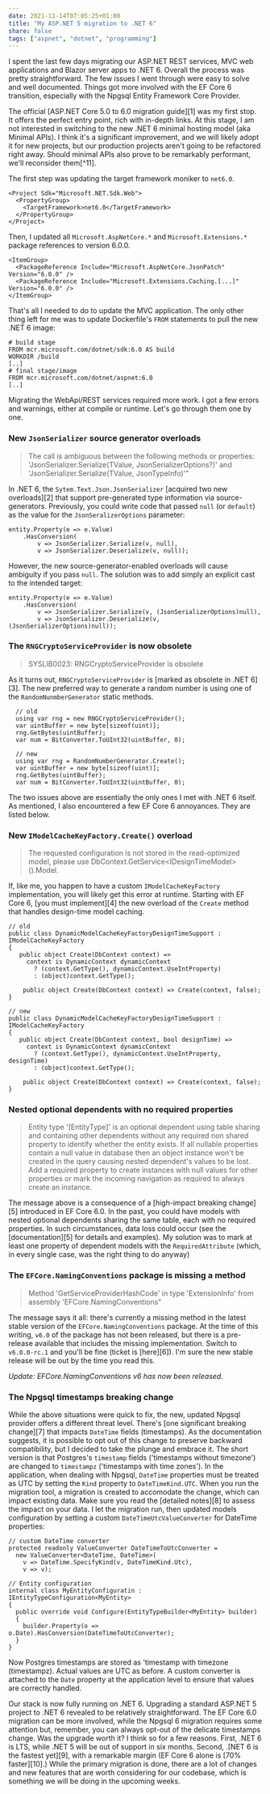 ```yaml
---
date: 2021-11-14T07:05:25+01:00
title: "My ASP.NET 5 migration to .NET 6"
share: false
tags: ["aspnet", "dotnet", "programming"]
---
```

I spent the last few days migrating our ASP.NET REST services, MVC web
applications and Blazor server apps to .NET 6. Overall the process was pretty
straightforward. The few issues I went through were easy to solve and well
documented. Things got more involved with the EF Core 6 transition, especially
with the Npgsql Entity Framework Core Provider.

The official [ASP.NET Core 5.0 to 6.0 migration guide][1] was my first stop. It
offers the perfect entry point, rich with in-depth links. At this stage, I am
not interested in switching to the new .NET 6 minimal hosting model (aka
Minimal APIs). I think it's a significant improvement, and we will likely adopt
it for new projects, but our production projects aren't going to be refactored
right away. Should minimal APIs also prove to be remarkably performant, we'll
reconsider them[^11].

The first step was updating the target framework moniker to `net6.0`.

    <Project Sdk="Microsoft.NET.Sdk.Web">
      <PropertyGroup>
        <TargetFramework>net6.0</TargetFramework>
      </PropertyGroup>
    </Project>


Then, I updated all `Microsoft.AspNetCore.*` and `Microsoft.Extensions.*` package
references to version 6.0.0. 

    <ItemGroup>
      <PackageReference Include="Microsoft.AspNetCore.JsonPatch" Version="6.0.0" />
      <PackageReference Include="Microsoft.Extensions.Caching.[...]" Version="6.0.0" />
    </ItemGroup>

That's all I needed to do to update the MVC application. The only other thing
left for me was to update Dockerfile's `FROM` statements to pull the new .NET
6 image:

    # build stage
    FROM mcr.microsoft.com/dotnet/sdk:6.0 AS build
    WORKDIR /build
    [..]
    # final stage/image
    FROM mcr.microsoft.com/dotnet/aspnet:6.0
    [..]

Migrating the WebApi/REST services required more work. I got a few errors and
warnings, either at compile or runtime. Let's go through them one by one.

### New `JsonSerializer` source generator overloads

> The call is ambiguous between the following methods or properties:
> 'JsonSerializer.Serialize(TValue, JsonSerializerOptions?)' and
> 'JsonSerializer.Serialize(TValue, JsonTypeInfo)'"

In .NET 6, the `Sytem.Text.Json.JsonSerializer` [acquired two new overloads][2] that
support pre-generated type information via source-generators. Previously, you
could write code that passed `null` (or `default`) as the value for the
`JsonSeralizerOptions` parameter:

    entity.Property(e => e.Value)
        .HasConversion(
            v => JsonSerializer.Serialize(v, null),
            v => JsonSerializer.Deserialize(v, null));

However, the new source-generator-enabled overloads will cause ambiguity if you
pass `null`. The solution was to add simply an explicit cast to the intended
target:

    entity.Property(e => e.Value)
        .HasConversion(
            v => JsonSerializer.Serialize(v, (JsonSerializerOptions)null), 
            v => JsonSerializer.Deserialize(v, (JsonSerializerOptions)null));

### The `RNGCryptoServiceProvider` is now obsolete

> SYSLIB0023: RNGCryptoServiceProvider is obsolete

As it turns out, `RNGCryptoServiceProvider` is [marked as obsolete in .NET 6][3]. The
new preferred way to generate a random number is using one of the
`RandomNunmberGenerator` static methods.

      // old
      using var rng = new RNGCryptoServiceProvider();
      var uintBuffer = new byte[sizeof(uint)];
      rng.GetBytes(uintBuffer);
      var num = BitConverter.ToUInt32(uintBuffer, 0);

      // new
      using var rng = RandomNumberGenerator.Create();
      var uintBuffer = new byte[sizeof(uint)];
      rng.GetBytes(uintBuffer);
      var num = BitConverter.ToUInt32(uintBuffer, 0);

The two issues above are essentially the only ones I met with .NET 6 itself. As
mentioned, I also encountered a few EF Core 6 annoyances. They are listed
below.

### New `IModelCacheKeyFactory.Create()` overload

> The requested configuration is not stored in the read-optimized model, please
> use DbContext.GetService&lt;IDesignTimeModel&gt;().Model.

If, like me, you happen to have a custom `IModelCacheKeyFactory`
implementation, you will likely get this error at runtime. Starting with EF
Core 6, [you must implement][4] the new overload of the `Create` method that
handles design-time model caching.

    // old
    public class DynamicModelCacheKeyFactoryDesignTimeSupport : IModelCacheKeyFactory
    {
       public object Create(DbContext context) => 
         context is DynamicContext dynamicContext
           ? (context.GetType(), dynamicContext.UseIntProperty)
           : (object)context.GetType();

        public object Create(DbContext context) => Create(context, false);
    }

    // new
    public class DynamicModelCacheKeyFactoryDesignTimeSupport : IModelCacheKeyFactory
    {
       public object Create(DbContext context, bool designTime) => 
         context is DynamicContext dynamicContext
           ? (context.GetType(), dynamicContext.UseIntProperty, designTime)
           : (object)context.GetType();

        public object Create(DbContext context) => Create(context, false);
    }

### Nested optional dependents with no required properties

> Entity type '[EntityType]' is an optional dependent using table sharing and
> containing other dependents without any required non shared property to
> identify whether the entity exists. If all nullable properties contain a null
> value in database then an object instance won't be created in the query
> causing nested dependent's values to be lost. Add a required property to
> create instances with null values for other properties or mark the incoming
> navigation as required to always create an instance.

The message above is a consequence of a [high-impact breaking change][5] introduced
in EF Core 6.0. In the past, you could have models with nested optional dependents
sharing the same table, each with no required properties. In such
circumstances, data loss could occur (see the [documentation][5] for details
and examples). My solution was to mark at least one property of dependent
models with the `RequiredAttribute` (which, in every single case, was the right
thing to do anyway)

### The `EFCore.NamingConventions` package is missing a method

> Method 'GetServiceProviderHashCode' in type 'ExtensionInfo' from assembly
> 'EFCore.NamingConventions"

The message says it all: there's currently a missing method in the latest
stable version of the `EFCore.NamingConventions` package. At the time of this
writing, `v6.0` of the package has not been released, but there is a pre-release
available that includes the missing implementation. Switch to `v6.0.0-rc.1` and
you'll be fine (ticket is [here][6]). I'm sure the new stable release will be
out by the time you read this.

*Update: EFCore.NamingConventions v6 has now been released.*

### The Npgsql timestamps breaking change 

While the above situations were quick to fix, the new, updated Npgsql provider
offers a different threat level. There's [one significant breaking change][7]
that impacts `DateTime` fields (timestamps). As the documentation suggests, it is
possible to opt out of this change to preserve backward compatibility, but
I decided to take the plunge and embrace it. The short version is that
Postgres's `timestamp` fields ('timestamps without timezone') are changed to
`timestampz` ('timestamps with time zones'). In the application, when dealing
with Npgsql, `DateTime` properties must be treated as UTC by setting the `Kind`
property to `DateTimeKind.UTC`. When you run the migration tool, a migration is
created to accomodate the change, which can impact existing data. Make sure you
read the [detailed notes][8] to assess the impact on your data. I let the
migration run, then updated models configuration by setting a custom
`DateTimeUtcValueConverter` for DateTime properties:

    // custom DateTime converter
    protected readonly ValueConverter DateTimeToUtcConverter = 
      new ValueConverter<DateTime, DateTime>(
        v => DateTime.SpecifyKind(v, DateTimeKind.Utc),
        v => v);

    // Entity configuration 
    internal class MyEntityConfiguratin : IEntityTypeConfiguration<MyEntity> 
    {
      public override void Configure(EntityTypeBuilder<MyEntity> builder)
      {
        builder.Property(o => o.Date).HasConversion(DateTimeToUtcConverter);
      }
    }

Now Postgres timestamps are stored as 'timestamp with timezone (timestampz).
Actual values are UTC as before. A custom converter is attached to the `Date`
property at the application level to ensure that values are correctly handled.

Our stack is now fully running on .NET 6. Upgrading a standard ASP.NET
5 project to .NET 6 revealed to be relatively straightforward. The EF Core
6.0 migration can be more involved, while the Npgsql 6 migration requires some
attention but, remember, you can always opt-out of the delicate timestamps
change. Was the upgrade worth it? I think so for a few reasons. First, .NET
6 is LTS, while .NET 5 will be out of support in six months. Second, .[NET 6 is
the fastest yet][9], with a remarkable margin (EF Core 6 alone is [70%
faster][10].) While the primary migration is done, there are a lot of changes
and new features that are worth considering for our codebase, which is
something we will be doing in the upcoming weeks.

